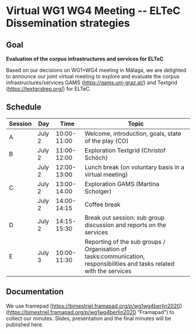 # Virtual WG1 WG4 Meeting -- ELTeC Dissemination strategies

## Goal

**Evaluation of the corpus infrastructures and services for ELTeC**

Based on our decisions on WG1+WG4 meeting in Málaga, 
we are delighted to announce our joint virtual meeting to explore and evaluate 
the corpus infrastructures/services GAMS (https://gams.uni-graz.at/) 
and Textgrid (https://textgridrep.org/) for ELTeC.

## Schedule
|     Session    |     Day       |     Time           |     Topic                                                                                                                     |
|----------------|---------------|--------------------|-------------------------------------------------------------------------------------------------------------------------------|
|     A          |     July 2    |     10:00-11:00    |     Welcome, introduction, goals, state of the play (CO)                                                                      |
|     B          |     July 2    |     11:00-12:00    |     Exploration Textgrid (Christof Schöch)                                                                                    |
|                |     July 2    |     12:00-13:00    |     Lunch break (on voluntary basis in a virtual   meeting)                                                                   |
|     C          |     July 2    |     13:00-14:00    |     Exploration GAMS (Martina Scholger)                                                                                       |
|                |     July 2    |     14:00-14:15    |     Coffee break                                                                                                              |
|     D          |     July 2    |     14:15-15:30    |     Break out session: sub group discussion and reports   on the services                                                     |
|     E          |     July 3    |     10:00-11:30    |     Reporting of the sub groups / Organisation of tasks:communication, responsibilities and tasks related with the services   |

## Documentation

We use framepad 
[https://bimestriel.framapad.org/p/wg1wg4berlin2020](https://bimestriel.framapad.org/p/wg1wg4berlin2020 "Framapad") 
to collect our minutes. 
Slides, presentation and the final minutes will be published here. 